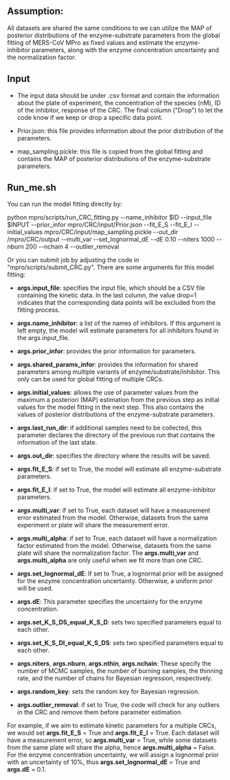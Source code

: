 ## Assumption:

All datasets are shared the same conditions to we can utilize the MAP of posterior distributions of the enzyme-substrate parameters from the global fitting of MERS-CoV MPro as fixed values and estimate the enzyme-inhibitor parameters, along with the enzyme concentration uncertainty and the normalization factor.

## Input

- The input data should be under .csv format and contain the information about the plate of experiment, the concentration of the species (nM), ID of the inhibitor, response of the CRC. The final column ("Drop") to let the code know if we keep or drop a specific data point. 

- Prior.json: this file provides information about the prior distribution of the parameters.

- map_sampling.pickle: this file is copied from the global fitting and contains the MAP of posterior distributions of the enzyme-substrate parameters.

## Run_me.sh

You can run the model fitting directly by: 

python mpro/scripts/run_CRC_fitting.py --name_inhibitor $ID --input_file $INPUT --prior_infor mpro/CRC/input/Prior.json --fit_E_S  --fit_E_I --initial_values mpro/CRC/input/map_sampling.pickle --out_dir /mpro/CRC/output --multi_var  --set_lognormal_dE  --dE 0.10 --niters 1000 --nburn 200  --nchain 4 --outlier_removal

Or you can submit job by adjusting the code in "mpro/scripts/submit_CRC.py". There are some arguments for this model fitting: 

- **args.input_file**: specifies the input file, which should be a CSV file containing the kinetic data. In the last column, the value drop=1 indicates that the corresponding data points will be excluded from the fitting process.

- **args.name_inhibitor**: a list of the names of inhibitors. If this argument is left empty, the model will estimate parameters for all inhibitors found in the args.input_file.

- **args.prior_infor**: provides the prior information for parameters.

- **args.shared_params_infor**: provides the information for shared parameters among multiple variants of enzyme/substrate/inhibitor. This only can be used for global fitting of multiple CRCs. 

- **args.initial_values**: allows the use of parameter values from the maximum a posteriori (MAP) estimation from the previous step as initial values for the model fitting in the next step. This also contains the values of posterior distributions of the enzyme-substrate parameters.

- **args.last_run_dir**: if additional samples need to be collected, this parameter declares the directory of the previous run that contains the information of the last state.

- **args.out_dir**: specifies the directory where the results will be saved.

- **args.fit_E_S**: if set to True, the model will estimate all enzyme-substrate parameters.

- **args.fit_E_I**: if set to True, the model will estimate all enzyme-inhibitor parameters.

- **args.multi_var**: if set to True, each dataset will have a measurement error estimated from the model. Otherwise, datasets from the same experiment or plate will share the measurement error.

- **args.multi_alpha**: if set to True, each dataset will have a normalization factor estimated from the model. Otherwise, datasets from the same plate will share the normalization factor. The **args.multi_var** and **args.multi_alpha** are only useful when we fit more than one CRC. 

- **args.set_lognormal_dE**: If set to True, a lognormal prior will be assigned for the enzyme concentration uncertainty. Otherwise, a uniform prior will be used.

- **args.dE**: This parameter specifies the uncertainty for the enzyme concentration.

- **args.set_K_S_DS_equal_K_S_D**: sets two specified parameters equal to each other.

- **args.set_K_S_DI_equal_K_S_DS**: sets two specified parameters equal to each other.

- **args.niters**, **args.nburn**, **args.nthin**, **args.nchain**: These specify the number of MCMC samples, the number of burning samples, the thinning rate, and the number of chains for Bayesian regression, respectively.

- **args.random_key**: sets the random key for Bayesian regression.

- **args.outlier_removal**: if set to True, the code will check for any outliers in the CRC and remove them before parameter estimation.


For example, if we aim to estimate kinetic parameters for a multiple CRCs, we would set **args.fit_E_S** = True and **args.fit_E_I** = True. Each dataset will have a measurement error, so **args.multi_var** = True, while some datasets from the same plate will share the alpha, hence **args.multi_alpha** = False. For the enzyme concentration uncertainty, we will assign a lognormal prior with an uncertainty of 10%, thus **args.set_lognormal_dE** = True and **args.dE** = 0.1.
